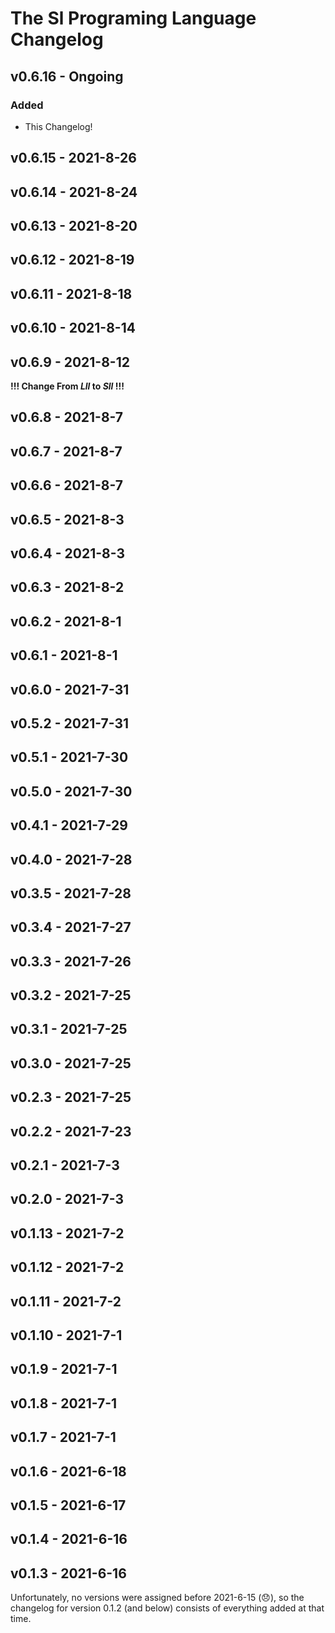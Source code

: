 # The Sl Programing Language Changelog

## v0.6.16 - Ongoing

### Added
 - This Changelog!

## v0.6.15 - 2021-8-26

## v0.6.14 - 2021-8-24

## v0.6.13 - 2021-8-20

## v0.6.12 - 2021-8-19

## v0.6.11 - 2021-8-18

## v0.6.10 - 2021-8-14

## v0.6.9 - 2021-8-12

**!!! Change From _Lll_ to _Sll_ !!!**

## v0.6.8 - 2021-8-7

## v0.6.7 - 2021-8-7

## v0.6.6 - 2021-8-7

## v0.6.5 - 2021-8-3

## v0.6.4 - 2021-8-3

## v0.6.3 - 2021-8-2

## v0.6.2 - 2021-8-1

## v0.6.1 - 2021-8-1

## v0.6.0 - 2021-7-31

## v0.5.2 - 2021-7-31

## v0.5.1 - 2021-7-30

## v0.5.0 - 2021-7-30

## v0.4.1 - 2021-7-29

## v0.4.0 - 2021-7-28

## v0.3.5 - 2021-7-28

## v0.3.4 - 2021-7-27

## v0.3.3 - 2021-7-26

## v0.3.2 - 2021-7-25

## v0.3.1 - 2021-7-25

## v0.3.0 - 2021-7-25

## v0.2.3 - 2021-7-25

## v0.2.2 - 2021-7-23

## v0.2.1 - 2021-7-3

## v0.2.0 - 2021-7-3

## v0.1.13 - 2021-7-2

## v0.1.12 - 2021-7-2

## v0.1.11 - 2021-7-2

## v0.1.10 - 2021-7-1

## v0.1.9 - 2021-7-1

## v0.1.8 - 2021-7-1

## v0.1.7 - 2021-7-1

## v0.1.6 - 2021-6-18

## v0.1.5 - 2021-6-17

## v0.1.4 - 2021-6-16

## v0.1.3 - 2021-6-16

Unfortunately, no versions were assigned before 2021-6-15 (:disappointed:), so the changelog for version 0.1.2 (and below) consists of everything added at that time.
